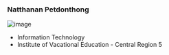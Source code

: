 ### Natthanan Petdonthong
![image](Natthanan2002/img/messageImage_1698399189629.jpg)
- Information Technology
- Institute of Vacational Education - Central Region 5